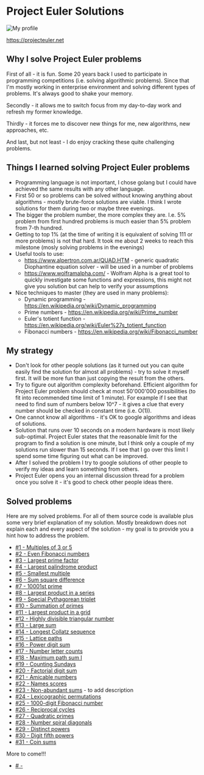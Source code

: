 # Project Euler Solutions

![My profile](https://projecteuler.net/profile/sergeytrasko.png)

https://projecteuler.net

## Why I solve Project Euler problems

First of all - it is fun. Some 20 years back I used to participate in programming competitions (i.e. solving algorithmic problems).
Since that I'm mostly working in enterprise environment and solving different types of problems. It's always good to shake your memory.

Secondly - it allows me to switch focus from my day-to-day work and refresh my former knowledge.

Thirdly - it forces me to discover new things for me, new algorithms, new approaches, etc.

And last, but not least - I do enjoy cracking these quite challenging problems.

## Things I learned solving Project Euler problems

- Programming language is not important, I chose golang but I could have achieved the same results with any other language.
- First 50 or so problems can be solved without knowing anything about algorithms - mostly brute-force solutions are viable. I think I wrote solutions for them during two or maybe three evenings.
- The bigger the problem number, the more complex they are. I.e. 5% problem from first hundred problems is much easier than 5% problem from 7-th hundred.
- Getting to top 1% (at the time of writing it is equivalent of solving 111 or more problems) is not that hard. It took me about 2 weeks to reach this milestone (mosly solving problems in the evenings)
- Useful tools to use:
  - https://www.alpertron.com.ar/QUAD.HTM - generic quadratic Diophantine equation solver - will be used in a number of problems
  - https://www.wolframalpha.com/ - Wolfram Alpha is a great tool to quickly investigate some functions and expressions, this might not give you solution but can help to verify your assumptions
- Nice techniques to master (they are used in many problems):
  - Dynamic programming - https://en.wikipedia.org/wiki/Dynamic_programming
  - Prime numbers - https://en.wikipedia.org/wiki/Prime_number
  - Euler's totient function - https://en.wikipedia.org/wiki/Euler%27s_totient_function
  - Fibonacci numbers - https://en.wikipedia.org/wiki/Fibonacci_number

## My strategy

- Don't look for other people solutions (as it turned out you can quite easily find the solution for almost all problems) - try to solve it myself first. It will be more fun than just copying the result from the others.
- Try to figure out algorithm complexity beforehand. Efficient algorithm for Project Euler problem should check at most 50'000'000 possibilities (to fit into recommended time limit of 1 minute). For example if I see that need to find sum of numbers below 10^7 - it gives a clue that every number should be checked in constant time (i.e. O(1)).
- One cannot know all algorithms - it's OK to google algorithms and ideas of solutions.
- Solution that runs over 10 seconds on a modern hardware is most likely sub-optimal. Project Euler states that the reasonable limit for the program to find a solution is one minute, but I think only a couple of my solutions run slower than 15 seconds. If I see that I go over this limit I spend some time figuring out what can be improved.
- After I solved the problem I try to google solutions of other people to verify my ideas and learn something from others.
- Project Euler opens you an internal discussion thread for a problem once you solve it - it's good to check other people ideas there.

## Solved problems

Here are my solved problems. For all of them source code is available plus some very brief explanation of my solution. 
Mostly breakdown does not explain each and every aspect of the solution - my goal is to provide you a hint how to address the problem.

- [#1 - Multiples of 3 or 5](problems_1_50/problem_1)
- [#2 - Even Fibonacci numbers](problems_1_50/problem_2)
- [#3 - Largest prime factor](problems_1_50/problem_3)
- [#4 - Largest palindrome product](problems_1_50/problem_4)
- [#5 - Smallest multiple](problems_1_50/problem_5)
- [#6 - Sum square difference](problems_1_50/problem_6)
- [#7 - 10001st prime](problems_1_50/problem_7)
- [#8 - Largest product in a series](problems_1_50/problem_8)
- [#9 - Special Pythagorean triplet](problems_1_50/problem_9)
- [#10 - Summation of primes](problems_1_50/problem_10)
- [#11 - Largest product in a grid](problems_1_50/problem_11)
- [#12 - Highly divisible triangular number](problems_1_50/problem_12)
- [#13 - Large sum](problems_1_50/problem_13)
- [#14 - Longest Collatz sequence](problems_1_50/problem_14)
- [#15 - Lattice paths](problems_1_50/problem_15)
- [#16 - Power digit sum](problems_1_50/problem_16)
- [#17 - Number letter counts](problems_1_50/problem_17)
- [#18 - Maximum path sum I](problems_1_50/problem_18)
- [#19 - Counting Sundays](problems_1_50/problem_19)
- [#20 - Factorial digit sum](problems_1_50/problem_20)
- [#21 - Amicable numbers](problems_1_50/problem_21)
- [#22 - Names scores](problems_1_50/problem_22)
- [#23 - Non-abundant sums](problems_1_50/problem_23) - to add description
- [#24 - Lexicographic permutations](problems_1_50/problem_24)
- [#25 - 1000-digit Fibonacci number](problems_1_50/problem_25)
- [#26 - Reciprocal cycles](problems_1_50/problem_26)
- [#27 - Quadratic primes](problems_1_50/problem_27)
- [#28 - Number spiral diagonals](problems_1_50/problem_28)
- [#29 - Distinct powers](problems_1_50/problem_29)
- [#30 - Digit fifth powers](problems_1_50/problem_30)
- [#31 - Coin sums](problems_1_50/problem_31)

More to come!!!
- [# - ](problems_1_50/problem_)
